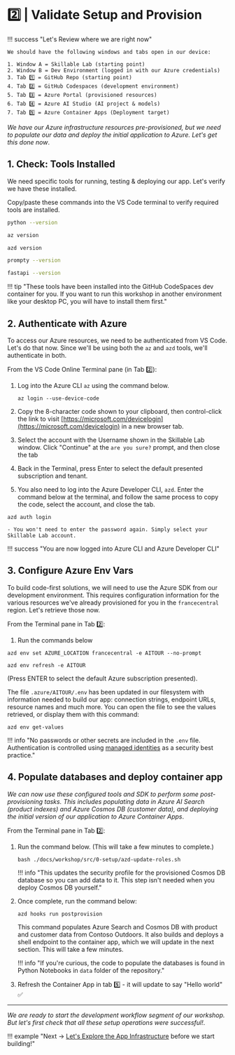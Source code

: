 #  2️⃣ | Validate Setup and Provision

!!! success "Let's Review where we are right now"

    We should have the following windows and tabs open in our device:

    1. Window A = Skillable Lab (starting point)
    2. Window B = Dev Environment (logged in with our Azure credentials)
    3. Tab 1️⃣ = GitHub Repo (starting point)
    4. Tab 2️⃣ = GitHub Codespaces (development environment)
    5. Tab 3️⃣ = Azure Portal (provisioned resources)
    6. Tab 4️⃣ = Azure AI Studio (AI project & models)
    7. Tab 5️⃣ = Azure Container Apps (Deployment target)

_We have our Azure infrastructure resources pre-provisioned, but we need to populate our data and deploy the initial application to Azure. Let's get this done now_.

## 1. Check: Tools Installed

We need specific tools for running, testing & deploying our app. Let's verify we have these installed.

Copy/paste these commands into the VS Code terminal to verify required tools are installed. 

```bash
python --version
```

```bash
az version
```

```bash
azd version
```

```bash
prompty --version
```    

```bash
fastapi --version
```

!!! tip "These tools have been installed into the GitHub CodeSpaces dev container for you. If you want to run this workshop in another environment like your desktop PC, you will have to install them first."

## 2. Authenticate with Azure

To access our Azure resources, we need to be authenticated from VS Code. Let's do that now. Since we'll be using both the `az` and `azd` tools, we'll authenticate in both.

From the VS Code Online Terminal pane (in Tab 2️⃣):

1. Log into the Azure CLI `az` using the command below. 

    ```
    az login --use-device-code
    ```

1. Copy the 8-character code shown to your clipboard, then control-click the link to visit [https://microsoft.com/devicelogin](https://microsoft.com/devicelogin) in a new browser tab.

1. Select the account with the Username shown in the Skillable Lab window. Click "Continue" at the `are you sure?` prompt, and then close the tab

1. Back in the Terminal, press Enter to select the default presented subscription and tenant.

1. You also need to log into the Azure Developer CLI, `azd`. Enter the command below at the terminal, and follow the same process to copy the code, select the account, and close the tab.
```
azd auth login
```
    - You won't need to enter the password again. Simply select your Skillable Lab account.

!!! success "You are now logged into Azure CLI and Azure Developer CLI"

## 3. Configure Azure Env Vars

To build code-first solutions, we will need to use the Azure SDK from our development environment. This requires configuration information for the various resources we've already provisioned for you in the `francecentral` region. Let's retrieve those now.

From the Terminal pane in Tab 2️⃣:

1. Run the commands below

```
azd env set AZURE_LOCATION francecentral -e AITOUR --no-prompt
```
```
azd env refresh -e AITOUR 
```

(Press ENTER to select the default Azure subscription presented). 

The file `.azure/AITOUR/.env` has been updated in our filesystem with information needed to build our app: connection strings, endpoint URLs, resource names and much more. You can open the file to see the values retrieved, or display them with this command:

```
azd env get-values
```

!!! info "No passwords or other secrets are included in the `.env` file. Authentication is controlled using [managed identities](https://learn.microsoft.com/entra/identity/managed-identities-azure-resources/overview) as a security best practice." 


## 4. Populate databases and deploy container app

_We can now use these configured tools and SDK to perform some post-provisioning tasks. This includes populating data in Azure AI Search (product indexes) and Azure Cosmos DB (customer data), and deploying the initial version of our application to Azure Container Apps_.

From the Terminal pane in Tab 2️⃣:

1. Run the command below. (This will take a few minutes to complete.)

    ```
    bash ./docs/workshop/src/0-setup/azd-update-roles.sh
    ```

    !!! info "This updates the security profile for the provisioned Cosmos DB database so you can add data to it. This step isn't needed when you deploy Cosmos DB yourself."

1. Once complete, run the command below:

    ```
    azd hooks run postprovision
    ```

    This command populates Azure Search and Cosmos DB with product and customer data from Contoso Outdoors. It also builds and deploys a shell endpoint to the container app, which we will update in the next section. This will take a few minutes.

    !!! info "If you're curious, the code to populate the databases is found in Python Notebooks in `data` folder of the repository."

1. Refresh the Container App in tab 5️⃣ - it will update to say "Hello world" ✅

---

_We are ready to start the development workflow segment of our workshop. But let's first check that all these setup operations were successful!_.

!!! example "Next → [Let's Explore the App Infrastructure](./../03-Workshop-Build/03-infra.md) before we start building!"
